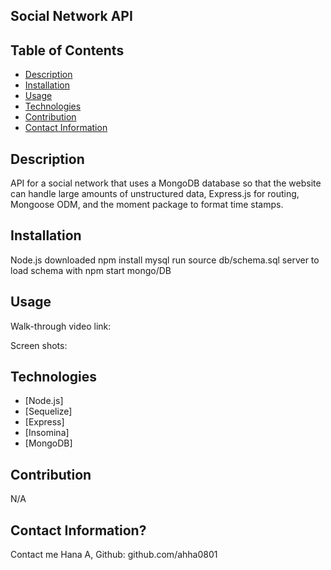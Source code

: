 ## Social Network API

## Table of Contents
- [Description](#description)
- [Installation](#installation)
- [Usage](#usage)
- [Technologies](#technologies)
- [Contribution](#contribution)
- [Contact Information](#contact-information)

## Description
API for a social network that uses a MongoDB database so that the website can handle large amounts of unstructured data, Express.js for routing, Mongoose ODM, and the moment package to format time stamps.

## Installation
Node.js downloaded
npm install
mysql run source db/schema.sql
server to load schema with npm start
mongo/DB

## Usage
Walk-through video link: 



Screen shots:

## Technologies
- [Node.js]
- [Sequelize]
- [Express]
- [Insomina] 
- [MongoDB]

## Contribution
N/A

## Contact Information?
Contact me Hana A,
Github: github.com/ahha0801


